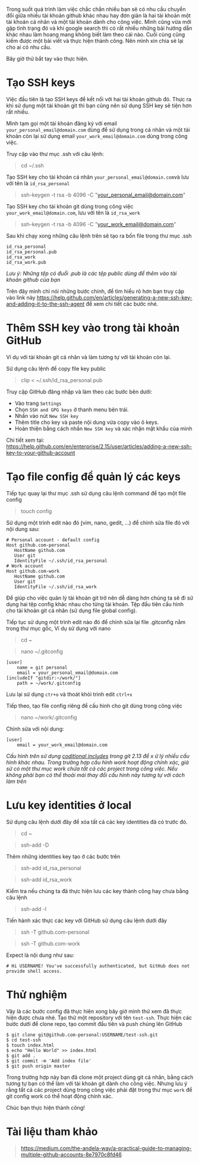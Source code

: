 Trong suốt quá trình làm việc chắc chắn nhiều bạn sẽ có nhu cầu chuyển đổi giữa nhiều tài khoản github khác nhau hay đơn giản là hai tài khoản một tài khoản cá nhân và một tài khoản dành cho công việc. Mình cũng vừa mới gặp tình trạng đó và khi google search thì có rất nhiều những bài hướng dẫn khác nhau làm hoang mang không biết làm theo cái nào. Cuối cùng cũng kiếm được một bài viết và thực hiện thành công. Nên mình xin chia sẻ lại cho ai có nhu cầu.

Bây giờ thử bắt tay vào thực hiện.
# Tạo SSH keys
Việc đầu tiên là tạo SSH keys để kết nối với hai tài khoản github đó. Thực ra khi sử dụng một tài khoản git thì bạn cũng nên sử dụng SSH key sẽ tiện hơn rất nhiều.

Mình tạm gọi một tài khoản đăng ký với email `your_personal_email@domain.com` dùng để sử dụng trong cá nhân và một tài khoản còn lại sử dụng email `your_work_email@domain.com` dùng trong công việc.

Truy cập vào thư mục .ssh với câu lệnh:
> cd ~/.ssh
> 
Tạo SSH key cho tài khoản cá nhân `your_personal_email@domain.com`và lưu với tên là `id_rsa_personal`
> ssh-keygen -t rsa -b 4096 -C "your_personal_email@domain.com"
> 
Tạo SSH key cho tài khoản git dùng trong công việc `your_work_email@domain.com`, lưu với tên là `id_rsa_work`
> ssh-keygen -t rsa -b 4096 -C "your_work_email@domain.com"
> 
Sau khi chạy xong những câu lệnh trên sẽ tạo ra bốn file trong thư mục .ssh
```
id_rsa_personal
id_rsa_personal.pub
id_rsa_work
id_rsa_work.pub
```
*Lưu ý: Những tệp có đuổi .pub là các tệp public dùng để thêm vào tài khoản github của bạn*

Trên đây mình chỉ nói những bước chính, để tìm hiểu rõ hơn bạn truy cập vào link này https://help.github.com/en/articles/generating-a-new-ssh-key-and-adding-it-to-the-ssh-agent để xem chi tiết các bước nhé.

# Thêm SSH key vào trong tài khoản GitHub
Ví dụ với tài khoản git cá nhân và làm tương tự với tài khoản còn lại.

Sử dụng câu lệnh để copy file key public
> clip < ~/.ssh/id_rsa_personal.pub
> 
Truy cập GitHub đăng nhập và làm theo các bước bên dưới:
* Vào trang `Settings`
* Chọn `SSH and GPG keys` ở thanh menu bên trái. 
* Nhấn vào nút `New SSH key` 
* Thêm title cho key và paste nội dung vừa copy vào ô keys.
* Hoàn thiện bằng cách nhấn `New SSH key` và xác nhận mật khẩu của mình

Chi tiết xem tại: https://help.github.com/en/enterprise/2.15/user/articles/adding-a-new-ssh-key-to-your-github-account
# Tạo file config để quản lý các keys
Tiếp tục quay lại thư mục .ssh sử dụng câu lệnh command để tạo một file config
> touch config
> 
Sử dụng một trình edit nào đó ̣̣̣̣(vim, nano, gedit, ...) để chỉnh sửa file đó với nội dung sau:
```
# Personal account - default config
Host github.com-personal
   HostName github.com
   User git
   IdentityFile ~/.ssh/id_rsa_personal
# Work account
Host github.com-work
   HostName github.com
   User git
   IdentityFile ~/.ssh/id_rsa_work
```
Để giúp cho việc quản lý tài khoản git trở nên dễ dàng hơn chúng ta sẽ đi sử dụng hai tệp config khác nhau cho từng tài khoản. Tệp đầu tiên cấu hình cho tài khoản git cá nhân (sử dụng file global config).

Tiếp tục sử dụng một trình edit nào đó để chỉnh sửa lại file .gitconfig nằm trong thư mục gốc, Ví dụ sử dụng với nano
> cd ~
> 

> nano ~/.gitconfig
> 
```~/.gitconfig
[user]
    name = git personal
    email = your_personal_email@domain.com
[includeIf "gitdir:~/work/"]
    path = ~/work/.gitconfig

```

Lưu lại sử dụng `ctr+o` và thoát khỏi trình edit `ctrl+x`

Tiếp theo, tạo file config riêng để cấu hình cho git dùng trong công việc
> nano ~/work/.gitconfig
> 
Chỉnh sửa với nội dung:
```~/work/.gitconfig
[user]
    email = your_work_email@domain.com
```
*Cấu hình trên sử dụng [coditional includes](https://git-scm.com/docs/git-config#_conditional_includes) trong git 2.13 để x ử lý nhiều cấu hình khác nhau. Trong trường hợp cấu hình work hoạt động chính xác, giả sử có một thư mục work chứa tất cả các project trong công việc. Nếu không phải bạn có thể thoải mái thay đổi cấu hình này tương tự với cách làm trên*

# Lưu key identities ở local
Sử dụng câu lệnh dưới đây để xóa tất cả các key identities đã có trước đó.
> cd ~
> 

> ssh-add -D
> 

Thêm những identities key tạo ở các bước trên
> ssh-add id_rsa_personal
> 

> ssh-add id_rsa_work
> 
Kiểm tra nếu chúng ta đã thực hiện lưu các key thành công hay chưa bằng câu lệnh
> ssh-add -l
> 
Tiến hành xác thực các key với GitHub sử dụng câu lệnh dưới đây
> ssh -T github.com-personal
> 

> ssh -T github.com-work
> 
Expect là nội dung như sau: 
```
# Hi USERNAME! You've successfully authenticated, but GitHub does not provide shell access.
```
# Thử nghiệm
Vậy là các bước config đã thực hiên xong bây giờ mình thử xem đã thực hiện được chưa nhé.
Tạo thử một repository với tên `test-ssh`. Thực hiện các bước dưới để clone repo, tạo commit đầu tiên và push chúng lên GitHub
```
$ git clone git@github.com-personal:USERNAME/test-ssh.git 
$ cd test-ssh
$ touch index.html
$ echo "Hello World" >> index.html
$ git add .
$ git commit -m 'Add index file'
$ git push origin master
```
Trong trường hợp này bạn đã clone một project dùng git cá nhân, bằng cách tương tự bạn có thể làm với tài khoản git dành cho công việc. Nhưng lưu ý rằng tất cả các project dùng trong công việc phải đặt trong thư mục `work` để git config work có thể hoạt động chính xác.

Chúc bạn thực hiện thành công!
# Tài liệu tham khảo
> https://medium.com/the-andela-way/a-practical-guide-to-managing-multiple-github-accounts-8e7970c8fd46